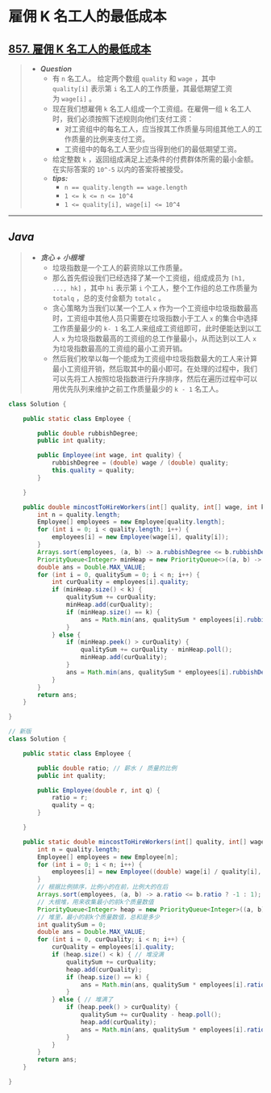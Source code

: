 # 雇佣 K 名工人的最低成本

## [857. 雇佣 K 名工人的最低成本](https://leetcode.cn/problems/minimum-cost-to-hire-k-workers/)

> - ***Question***
>   - 有 `n` 名工人。 给定两个数组 `quality` 和 `wage` ，其中 `quality[i]` 表示第 `i` 名工人的工作质量，其最低期望工资为 `wage[i]` 。
>   - 现在我们想雇佣 `k` 名工人组成一个工资组。在雇佣一组 `k` 名工人时，我们必须按照下述规则向他们支付工资：
>     - 对工资组中的每名工人，应当按其工作质量与同组其他工人的工作质量的比例来支付工资。
>     - 工资组中的每名工人至少应当得到他们的最低期望工资。
>   - 给定整数 `k` ，返回组成满足上述条件的付费群体所需的最小金额。在实际答案的 `10^-5` 以内的答案将被接受。
>   - ***tips:***
>     - `n == quality.length == wage.length`
>     - `1 <= k <= n <= 10^4`
>     - `1 <= quality[i], wage[i] <= 10^4`

---

## *Java*

> - ***贪心 + 小根堆***
>   - 垃圾指数是一个工人的薪资除以工作质量。
>   - 那么首先假设我们已经选择了某一个工资组，组成成员为 `[h1, ..., hk]` ，其中 `hi` 表示第 `i` 个工人，整个工作组的总工作质量为 `totalq` ，总的支付金额为 `totalc` 。
>   - 贪心策略为当我们以某一个工人 `x` 作为一个工资组中垃圾指数最高时，工资组中其他人员只需要在垃圾指数小于工人 `x` 的集合中选择工作质量最少的 `k- 1` 名工人来组成工资组即可，此时便能达到以工人 `x` 为垃圾指数最高的工资组的总工作量最小，从而达到以工人 `x` 为垃圾指数最高的工资组的最小工资开销。
>   - 然后我们枚举以每一个能成为工资组中垃圾指数最大的工人来计算最小工资组开销，然后取其中的最小即可。在处理的过程中，我们可以先将工人按照垃圾指数进行升序排序，然后在遍历过程中可以用优先队列来维护之前工作质量最少的 `k - 1` 名工人。

```java
class Solution {

    public static class Employee {

        public double rubbishDegree;
        public int quality;

        public Employee(int wage, int quality) {
            rubbishDegree = (double) wage / (double) quality;
            this.quality = quality;
        }

    }

    public double mincostToHireWorkers(int[] quality, int[] wage, int k) {
        int n = quality.length;
        Employee[] employees = new Employee[quality.length];
        for (int i = 0; i < quality.length; i++) {
            employees[i] = new Employee(wage[i], quality[i]);
        }
        Arrays.sort(employees, (a, b) -> a.rubbishDegree <= b.rubbishDegree ? -1 : 1);
        PriorityQueue<Integer> minHeap = new PriorityQueue<>((a, b) -> b - a);
        double ans = Double.MAX_VALUE;
        for (int i = 0, qualitySum = 0; i < n; i++) {
            int curQuality = employees[i].quality;
            if (minHeap.size() < k) {
                qualitySum += curQuality;
                minHeap.add(curQuality);
                if (minHeap.size() == k) {
                    ans = Math.min(ans, qualitySum * employees[i].rubbishDegree);
                }
            } else {
                if (minHeap.peek() > curQuality) {
                    qualitySum += curQuality - minHeap.poll();
                    minHeap.add(curQuality);
                }
                ans = Math.min(ans, qualitySum * employees[i].rubbishDegree);
            }
        }
        return ans;
    }

}

// 新版
class Solution {

    public static class Employee {

        public double ratio; // 薪水 / 质量的比例
        public int quality;

        public Employee(double r, int q) {
            ratio = r;
            quality = q;
        }

    }

    public static double mincostToHireWorkers(int[] quality, int[] wage, int k) {
        int n = quality.length;
        Employee[] employees = new Employee[n];
        for (int i = 0; i < n; i++) {
            employees[i] = new Employee((double) wage[i] / quality[i], quality[i]);
        }
        // 根据比例排序，比例小的在前，比例大的在后
        Arrays.sort(employees, (a, b) -> a.ratio <= b.ratio ? -1 : 1);
        // 大根堆，用来收集最小的前k个质量数值
        PriorityQueue<Integer> heap = new PriorityQueue<Integer>((a, b) -> b - a);
        // 堆里，最小的前k个质量数值，总和是多少
        int qualitySum = 0;
        double ans = Double.MAX_VALUE;
        for (int i = 0, curQuality; i < n; i++) {
            curQuality = employees[i].quality;
            if (heap.size() < k) { // 堆没满
                qualitySum += curQuality;
                heap.add(curQuality);
                if (heap.size() == k) {
                    ans = Math.min(ans, qualitySum * employees[i].ratio);
                }
            } else { // 堆满了
                if (heap.peek() > curQuality) {
                    qualitySum += curQuality - heap.poll();
                    heap.add(curQuality);
                    ans = Math.min(ans, qualitySum * employees[i].ratio);
                }
            }
        }
        return ans;
    }

}
```
